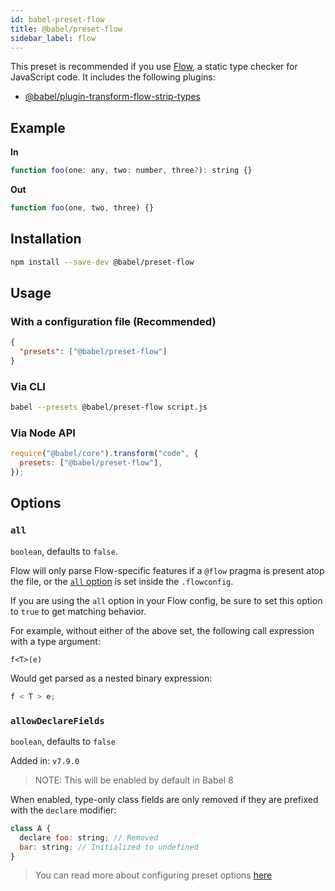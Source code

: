 ```yaml
---
id: babel-preset-flow
title: @babel/preset-flow
sidebar_label: flow
---
```


This preset is recommended if you use [Flow](https://flow.org/en/docs/getting-started/), a static type checker for JavaScript code. It includes the following plugins:

- [@babel/plugin-transform-flow-strip-types](plugin-transform-flow-strip-types.md)

## Example

**In**

```javascript
function foo(one: any, two: number, three?): string {}
```

**Out**

```javascript
function foo(one, two, three) {}
```

## Installation

```sh
npm install --save-dev @babel/preset-flow
```

## Usage

### With a configuration file (Recommended)

```json
{
  "presets": ["@babel/preset-flow"]
}
```

### Via CLI

```sh
babel --presets @babel/preset-flow script.js
```

### Via Node API

```javascript
require("@babel/core").transform("code", {
  presets: ["@babel/preset-flow"],
});
```

## Options

### `all`

`boolean`, defaults to `false`.

Flow will only parse Flow-specific features if a `@flow` pragma is present atop the file, or the [`all` option](https://flow.org/en/docs/config/options/#toc-all-boolean) is
set inside the `.flowconfig`.

If you are using the `all` option in your Flow config, be sure to set this option to `true` to get matching behavior.

For example, without either of the above set, the following call expression with a type argument:

```
f<T>(e)
```

Would get parsed as a nested binary expression:

```javascript
f < T > e;
```

### `allowDeclareFields`

`boolean`, defaults to `false`

Added in: `v7.9.0`

> NOTE: This will be enabled by default in Babel 8

When enabled, type-only class fields are only removed if they are prefixed with the `declare` modifier:

```javascript
class A {
  declare foo: string; // Removed
  bar: string; // Initialized to undefined
}
```

> You can read more about configuring preset options [here](https://babeljs.io/docs/en/presets#preset-options)
